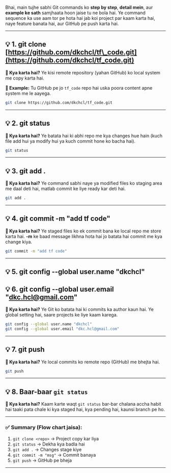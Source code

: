 



Bhai, main tujhe sabhi Git commands ko **step by step**, **detail mein**, aur **example ke sath** samjhaata hoon jaise tu ne bola hai. Ye command sequence ka use aam tor pe hota hai jab koi project par kaam karta hai, naye feature banata hai, aur GitHub pe push karta hai.

---

## 💡 **1. git clone [https://github.com/dkchcl/tf\_code.git](https://github.com/dkchcl/tf_code.git)**

**📌 Kya karta hai?**
Ye kisi remote repository (yahan GitHub) ko local system me copy karta hai.

**🧠 Example:**
Tu GitHub pe jo `tf_code` repo hai uska poora content apne system me le aayega.

```bash
git clone https://github.com/dkchcl/tf_code.git
```

---

## 💡 **2. git status**

**📌 Kya karta hai?**
Ye batata hai ki abhi repo me kya changes hue hain (kuch file add hui ya modify hui ya kuch commit hone ko bacha hai).

```bash
git status
```

---

## 💡 **3. git add .**

**📌 Kya karta hai?**
Ye command sabhi naye ya modified files ko staging area me daal deti hai, matlab commit ke liye ready kar deti hai.

```bash
git add .
```

---

## 💡 **4. git commit -m "add tf code"**

**📌 Kya karta hai?**
Ye staged files ko ek commit bana ke local repo me store karta hai.
**-m** ke baad message likhna hota hai jo batata hai commit me kya change kiya.

```bash
git commit -m "add tf code"
```

---

## 💡 **5. git config --global user.name "dkchcl"**

## 💡 **6. git config --global user.email "[dkc.hcl@gmail.com](mailto:dkc.hcl@gmail.com)"**

**📌 Kya karta hai?**
Ye Git ko batata hai ki commits ka author kaun hai. Ye global setting hai, saare projects ke liye kaam karega.

```bash
git config --global user.name "dkchcl"
git config --global user.email "dkc.hcl@gmail.com"
```

---

## 💡 **7. git push**

**📌 Kya karta hai?**
Ye local commits ko remote repo (GitHub) me bhejta hai.

```bash
git push
```
---

## 💡 **8. Baar-baar `git status`**

**📌 Kya karta hai?**
Kaam karte waqt `git status` bar-bar chalana accha habit hai taaki pata chale ki kya staged hai, kya pending hai, kaunsi branch pe ho.

---

### ✅ **Summary (Flow chart jaisa):**

1. `git clone <repo>` → Project copy kar liya
2. `git status` → Dekha kya badla hai
3. `git add .` → Changes stage kiye
4. `git commit -m "msg"` → Commit banaya
5. `git push` → GitHub pe bheja

---


